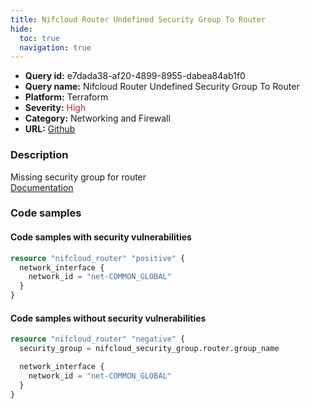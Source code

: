 ```yaml
---
title: Nifcloud Router Undefined Security Group To Router
hide:
  toc: true
  navigation: true
---
```


<style>
  .highlight .hll {
    background-color: #ff171742;
  }
  .md-content {
    max-width: 1100px;
    margin: 0 auto;
  }
</style>

-   **Query id:** e7dada38-af20-4899-8955-dabea84ab1f0
-   **Query name:** Nifcloud Router Undefined Security Group To Router
-   **Platform:** Terraform
-   **Severity:** <span style="color:#bb2124">High</span>
-   **Category:** Networking and Firewall
-   **URL:** [Github](https://github.com/Checkmarx/kics/tree/master/assets/queries/terraform/nifcloud/router_security_group_undefined)

### Description
Missing security group for router<br>
[Documentation](https://registry.terraform.io/providers/nifcloud/nifcloud/latest/docs/resources/router#security_group)

### Code samples
#### Code samples with security vulnerabilities
```tf title="Positive test num. 1 - tf file" hl_lines="1"
resource "nifcloud_router" "positive" {
  network_interface {
    network_id = "net-COMMON_GLOBAL"
  }
}

```


#### Code samples without security vulnerabilities
```tf title="Negative test num. 1 - tf file"
resource "nifcloud_router" "negative" {
  security_group = nifcloud_security_group.router.group_name

  network_interface {
    network_id = "net-COMMON_GLOBAL"
  }
}

```
